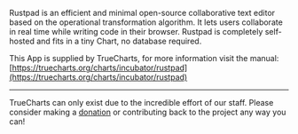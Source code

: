 Rustpad is an efficient and minimal open-source collaborative text editor based on the operational transformation algorithm. It lets users collaborate in real time while writing code in their browser. Rustpad is completely self-hosted and fits in a tiny Chart, no database required.

This App is supplied by TrueCharts, for more information visit the manual: [https://truecharts.org/charts/incubator/rustpad](https://truecharts.org/charts/incubator/rustpad)

---

TrueCharts can only exist due to the incredible effort of our staff.
Please consider making a [donation](https://truecharts.org/about/sponsor) or contributing back to the project any way you can!
